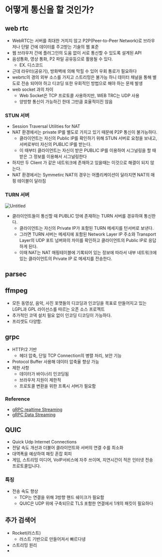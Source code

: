# 어떻게 통신을 할 것인가?

## web rtc

- WebRTC는 서버를 최대한 거치지 않고 P2P(Peer-to-Peer Network)로 브라우저나 단말 간에 데이터를 주고받는 기술의 웹 표준
- 웹 브라우저 간에 플러그인의 도움 없이 서로 통신할 수 있도록 설계된 API
- 음성통화, 영상 통화, P2 파일 공유등으로 활용될 수 있다.
  - EX. 디스코드
- 근데 라우터(공유기), 방화벽에 의해 막힐 수 있어 우회 통로가 필요하다
- webrtc의 경의 외부 소스를 가지고 스트리밍은 불가능 하니 데이터 채널을 통해 별도로 전송 되어야 하고 디코딩 또한 우회적인 방법으로 해야 하는 문제 발생
- web socket 과의 차이
  - Web Socket은 TCP 프로토콜 사용하지만, WEB TRC는 UDP 사용
  - 양방향 통신이 가능하긴 한데 그만큼 효율적이진 않음

### STUN 서버

- Session Traversal Utilities for NAT
- NAT 환경에서는 private IP를 별도로 가지고 있기 때문에 P2P 통신이 불가능하다.
  - 클라이언트는 자신의 Public IP를 확인하기 위해 STUN 서버로 요청을 보내고, 서버로부터 자신의 PUBLIC IP를 받는다.
  - 이 때부터 클라이언트는 자신이 받은 PUBLIC IP를 이용하여 시그널링을 할 때 받은 그 정보를 이용해서 시그널링한다
- 하지만 두 Client 가 같은 네트워크에 존재하고 있을때는 이것으로 해결이 되지 않는다.
- NAT 환경에서는 Symmetirc NAT의 경우는 어플리케이션이 달라지면 NAT의 매핑 테이블이 달라짐

### TURN 서버

![Untitled](https://s3-us-west-2.amazonaws.com/secure.notion-static.com/2f46f5ff-ee1d-49e8-8305-86bfc6f41823/Untitled.png)

- 클라이언트들이 통신할 때 PUBLIC 망에 존재하는 TURN 서버를 경유하여 통신한다.
  - 클라이언트는 자신의 Private IP가 포함된 TURN 메세지를 턴서버로 보낸다.
  - 그러면 TURN 서버는 메세지에 포함된 Network Layer IP 주소와 Transport Layer의 UDP 포트 넘버와의 차이를 확인하고 클라이언트의 Public IP로 응답하게 된다.
  - 이때 NAT는 NAT 매핑테이블에 기록되어 있는 정보에 따라서 내부 네트워크에 있는 클라이언트의 Private IP 로 메세지를 전송한다.

## parsec

## ffmpeg

- 모든 동영상, 음악, 사진 포맷들의 디코딩과 인코딩을 목표로 만들어지고 있는 LGPL과 GPL 라이선스를 따르는 오픈 소스 프로젝트
- 추가적인 코덱 설치 필요 없이 인코딩 디코딩이 가능하다.
- 프리셋도 다양함.

## grpc

- HTTP/2 기반
  - 헤더 압축, 단일 TCP Connection의 병렬 처리, 보안 기능
- Protocol Buffer 사용해 데이터 압축율 향상 가능
- 제한 사항
  - 데이터가 바이너리 인코딩됨
  - 브라우저 지원이 제한적
  - 프로토콜 변환을 위한 프록시 서버가 필요함

### Reference

- [gRPC realtime Streaming](https://www.youtube.com/watch?v=Naonb2XD_2Q)
- [gRPC Data Streaming](https://www.youtube.com/watch?v=CcbwRBT8vnI)



## QUIC

- Quick Udp Internet Connections
- 전달 속도 개선과 더불어 클라이언트와 서버의 연결 수를 최소화
- 대역폭을 예상하여 패킷 혼잡 회피
- 게임, 스트리밍 미디어, VoIP서비스에 자주 쓰이며, 지연시간이 적은 인터넷 전송 프로토콜입니다.

### 특징

- 전송 속도 향상
  - TCP는 연결을 위해 3방향 핸드 쉐이크가 필요함
  - QUIC은 UDP 위에 구축되므로 TLS 포함한 연결에서 1개의 패킷이 필요하다

## 추가 검색어

- Rocket(러스트)
  - 러스트 기반으로 만들어져서 빠르다넹
- 스트리밍 원리
- 
